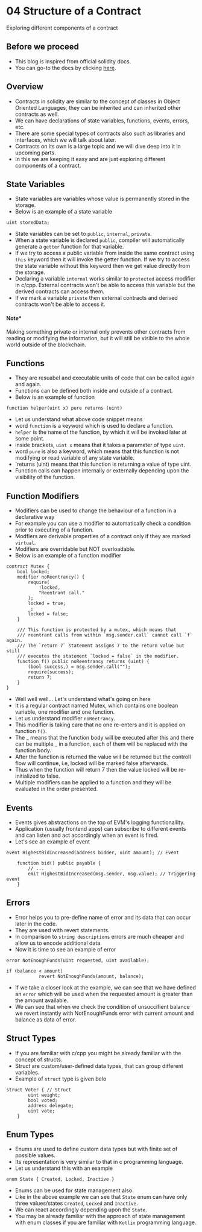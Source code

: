 # 04 Structure of a Contract
<p>Exploring different components of a contract</p>

## Before we proceed
- This blog is inspired from official solidity docs.
- You can go-to the docs by clicking [here](https://docs.soliditylang.org/en/v0.8.15/structure-of-a-contract.html).

## Overview
- Contracts in solidity are similar to the concept of classes in Object Oriented Languages, they can be inherited and can inherited other contracts as well.
- We can have declarations of state variables, functions, events, errors, etc.
- There are some special types of contracts also such as libraries and interfaces, which we will talk about later.
- Contracts on its own is a large topic and we will dive deep into it in upcoming parts.
- In this we are keeping it easy and are just exploring different components of a contract.

## State Variables
- State variables are variables whose value is permanently stored in the storage.
- Below is an example of a state variable
```
uint storedData;
```
- State variables can be set to `public`, `internal`, `private`.
- When a state variable is declared `public`, compiler will automatically generate a `getter` function for that variable.
- If we try to access a public variable from inside the same contract using `this` keyword then it will invoke the getter function. If we try to access the state variable without this keyword then we get value directly from the storage.
- Declaring a variable `internal` works similar to `protected` access modifier in c/cpp. External contracts won't be able to access this variable but the derived contracts can access them.
- If we mark a variable `private` then external contracts and derived contracts won't be able to access it.
#### Note*
<p>
Making something private or internal only prevents other contracts from reading or modifying the information, but it will still be visible to the whole world outside of the blockchain.
</p>

## Functions 
- They are resuabel and executable units of code that can be called again and again.
- Functions can be defined both inside and outside of a contract.
- Below is an example of function
```
function helper(uint x) pure returns (uint)
```
- Let us understand what above code snippet means
- word `function` is a keyword which is used to declare a function.
- `helper` is the name of the function, by which it will be invoked later at some point.
- inside brackets, `uint x` means that it takes a parameter of type `uint`.
- word `pure` is also a keyword, which means that this function is not modifying or read variable of any state variable.
- `returns (uint) means that this function is returning a value of type uint.
- Function calls can happen internally or externally depending upon the visibility of the function.

## Function Modifiers
- Modifiers can be used to change the behaviour of a function in a declarative way
- For example you can use a modifier to automatically check a condition prior to executing of a function.
- Modfiers are derivable properties of a contract only if they are marked `virtual`.
- Modifiers are overridable but NOT overloadable.
- Below is an example of a function modifier
```
contract Mutex {
    bool locked;
    modifier noReentrancy() {
        require(
            !locked,
            "Reentrant call."
        );
        locked = true;
        _;
        locked = false;
    }

    /// This function is protected by a mutex, which means that
    /// reentrant calls from within `msg.sender.call` cannot call `f` again.
    /// The `return 7` statement assigns 7 to the return value but still
    /// executes the statement `locked = false` in the modifier.
    function f() public noReentrancy returns (uint) {
        (bool success,) = msg.sender.call("");
        require(success);
        return 7;
    }
}
```
- Well well well... Let's understand what's going on here
- It is a regular contract named Mutex, which contains one boolean variable, one modifier and one function.
- Let us understand modifier `noReetrancy`.
- This modifier is taking care that no one re-enters and it is applied on function `f()`.
- The _ means that the function body will be executed after this and there can be multiple _ in a function, each of them will be replaced with the function body.
- After the function is returned the value will be returned but the controll flow will continue, i.e, locked will be marked false afterwards.
- Thus when the function will return 7 then the value locked will be re-initialized to false.
- Multiple modifiers can be applied to a function and they will be evaluated in the order presented.

## Events
- Events gives abstractions on the top of EVM's logging functionallity.
- Application (usually frontend apps) can subscribe to different events and can listen and act accordingly when an event is fired.
- Let's see an example of event
```
event HighestBidIncreased(address bidder, uint amount); // Event

    function bid() public payable {
        // ...
        emit HighestBidIncreased(msg.sender, msg.value); // Triggering event
    }
```
## Errors
- Error helps you to pre-define name of error and its data that can occur later in the code.
- They are used with revert statements.
- In comparison to `string descriptions` errors are much cheaper and allow us to encode additional data.
- Now it is time to see an example of error
```
error NotEnoughFunds(uint requested, uint available);

if (balance < amount)
            revert NotEnoughFunds(amount, balance);
```
- If we take a closer look at the example, we can see that we have defined an `error` which will be used when the requested amount is greater than the amount available.
- We can see that when we check the condition of unsuccifient balance we revert instantly with NotEnoughFunds error with current amount and balance as data of error.

## Struct Types
- If you are familiar with c/cpp you might be already familiar with the concept of structs.
- Struct are custom/user-defined data types, that can group different variables.
- Example of `struct` type is given belo
```
struct Voter { // Struct
        uint weight;
        bool voted;
        address delegate;
        uint vote;
    }
```

## Enum Types
- Enums are used to define custom data types but with finite set of possible values.
- Its representation is very similar to that in c programming language.
- Let us understand this with an example
```
enum State { Created, Locked, Inactive }
```
- Enums can be used for state management also.
- Like in the above example we can see that `State` enum can have only three values/states `Created`, `Locked` and `Inactive`.
- We can react accordingly depending upon the `State`.
- You may be already familiar with the approach of state management with enum classes if you are familiar with `Kotlin` programming language.
